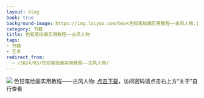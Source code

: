 ```yaml
---
layout: blog
book: true
background-image: https://img.locyoo.com/book色铅笔绘画实用教程——古风人物.jpg
category: 书籍
title: 色铅笔绘画实用教程——古风人物
tags:
- 书籍
- 艺术
redirect_from:
  - /2024/03/色铅笔绘画实用教程——古风人物/
---
```

![](https://img.locyoo.com/book色铅笔绘画实用教程——古风人物.jpg)
色铅笔绘画实用教程——古风人物: <a name = "ref1" href="https://url18.ctfile.com/f/50983618-1439916286-4a128f?p=3619">点击下载</a>，访问密码请点击右上方“关于”自行查看